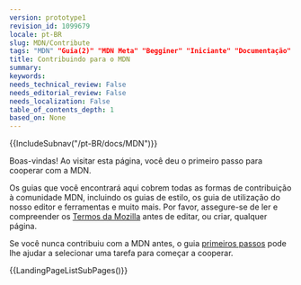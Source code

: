 ```yaml
---
version: prototype1
revision_id: 1099679
locale: pt-BR
slug: MDN/Contribute
tags: "MDN" "Guia(2)" "MDN Meta" "Begginer" "Iniciante" "Documentação"
title: Contribuindo para o MDN
summary: 
keywords: 
needs_technical_review: False
needs_editorial_review: False
needs_localization: False
table_of_contents_depth: 1
based_on: None
---
```

<div>{{IncludeSubnav("/pt-BR/docs/MDN")}}</div>

<p>Boas-vindas! Ao visitar esta página, você deu o primeiro passo para cooperar com a MDN.</p>

<p><span class="seoSummary">Os guias que você encontrará aqui cobrem todas as formas de contribuição à comunidade MDN, incluindo os guias de estilo, os guia de utilização do nosso editor e ferramentas e muito mais. Por favor, assegure-se de ler e compreender os <a href="https://www.mozilla.org/en-US/about/legal/terms/mozilla/">Termos da Mozilla</a> antes de editar, ou criar, qualquer página.</span></p>

<p>Se você nunca contribuiu com a MDN antes, o guia <a href="/pt-BR/docs/MDN/Primeiros_Passos">primeiros passos</a> pode lhe ajudar a selecionar uma tarefa para começar a cooperar.</p>

<p>{{LandingPageListSubPages()}}</p>


